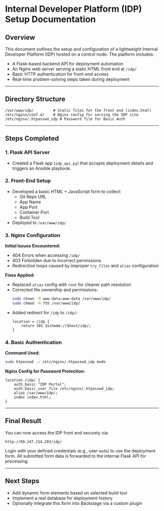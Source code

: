 
# Internal Developer Platform (IDP) Setup Documentation

## Overview

This document outlines the setup and configuration of a lightweight Internal Developer Platform (IDP) hosted on a control node. The platform includes:

- A Flask-based backend API for deployment automation
- An Nginx web server serving a static HTML front end at `/idp/`
- Basic HTTP authentication for front-end access
- Real-time problem-solving steps taken during deployment

---

## Directory Structure

```
/var/www/idp/         # Static files for the front end (index.html)
/etc/nginx/conf.d/    # Nginx config for serving the IDP site
/etc/nginx/.htpasswd_idp # Password file for Basic Auth
```

---

## Steps Completed

### 1. Flask API Server
- Created a Flask app (`idp_api.py`) that accepts deployment details and triggers an Ansible playbook.

### 2. Front-End Setup
- Developed a basic HTML + JavaScript form to collect:
  - Git Repo URL
  - App Name
  - App Port
  - Container Port
  - Build Tool
- Deployed to `/var/www/idp/`

### 3. Nginx Configuration

**Initial Issues Encountered:**
- 404 Errors when accessing `/idp/`
- 403 Forbidden due to incorrect permissions
- Redirection loops caused by improper `try_files` and `alias` configuration

**Fixes Applied:**
- Replaced `alias` config with `root` for cleaner path resolution
- Corrected file ownership and permissions:
  ```bash
  sudo chown -R www-data:www-data /var/www/idp/
  sudo chmod -R 755 /var/www/idp/
  ```
- Added redirect for `/idp` to `/idp/`:
  ```nginx
  location = /idp {
      return 301 $scheme://$host/idp/;
  }
  ```

### 4. Basic Authentication

**Command Used:**
```bash
sudo htpasswd -c /etc/nginx/.htpasswd_idp modo
```

**Nginx Config for Password Protection:**
```nginx
location /idp/ {
    auth_basic "IDP Portal";
    auth_basic_user_file /etc/nginx/.htpasswd_idp;
    alias /var/www/idp/;
    index index.html;
}
```

---

## Final Result

You can now access the IDP front end securely via:

```
http://89.247.214.203/idp/
```

Login with your defined credentials (e.g., user `modo`) to use the deployment form. All submitted form data is forwarded to the internal Flask API for processing.

---

## Next Steps

- Add dynamic form elements based on selected build tool
- Implement a real database for deployment history
- Optionally integrate this form into Backstage via a custom plugin
